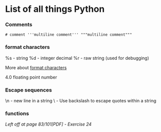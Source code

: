 # List of all things Python 

### Comments

`# comment
'''multiline comment'''
"""multiline comment"""`

### format characters
%s - string
%d - integer decimal
%r - raw string (used for debugging)

More about [format characters](https://docs.python.org/2.4/lib/typesseq-strings.html)

4.0 floating point number

### Escape sequences

\n - new line in a string
\ - Use backslash to escape quotes within a string

### functions



*Left off at page 83/101[PDF] - Exercise 24*